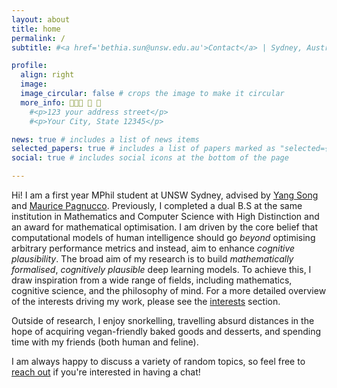 ```yaml
---
layout: about
title: home
permalink: /
subtitle: #<a href='bethia.sun@unsw.edu.au'>Contact</a> | Sydney, Australia

profile:
  align: right
  image:
  image_circular: false # crops the image to make it circular
  more_info: 👩🏻‍🔬 🧠 🤖 
    #<p>123 your address street</p>
    #<p>Your City, State 12345</p>

news: true # includes a list of news items
selected_papers: true # includes a list of papers marked as "selected={true}"
social: true # includes social icons at the bottom of the page

---
```

Hi! I am a first year MPhil student at UNSW Sydney, advised by [Yang Song](https://cgi.cse.unsw.edu.au/~ysong/) and [Maurice Pagnucco](https://cgi.cse.unsw.edu.au/~morri/). 
Previously, I completed a dual B.S at the same institution in Mathematics and Computer Science with High Distinction and an award for mathematical optimisation. I am driven by the core belief that computational models of human intelligence should go 
<i>beyond</i> optimising arbitrary performance metrics and instead, aim to enhance <i>cognitive plausibility</i>. 
The broad aim of my research is to build <i>mathematically formalised</i>, <i>cognitively plausible</i> deep learning models. To achieve this, I draw inspiration from a wide range of fields, including mathematics, cognitive science, and the philosophy of mind. 
For a more detailed overview of the interests driving my work, please see the <a href="/interests">interests</a> section. 

Outside of research, I enjoy snorkelling, travelling absurd distances in the hope of acquiring vegan-friendly baked goods and desserts, and spending time with my friends (both human and feline). 

I am always happy to discuss a variety of random topics, so feel free to <a href="mailto:bethia.sun@unsw.edu.au">reach out</a> if you're interested in having a chat!